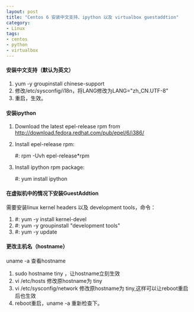 ```yaml
---
layout: post
title: "Centos 6 安装中文支持、ipython 以及 virtualbox guestaddtion"
category: 
- Linux
tags:
- centos
- python
- virtualbox
---
```


#### 安装中文支持（默认为英文）
1. yum -y groupinstall chinese-support
2. 修改/etc/sysconfig/i18n，将LANG修改为LANG="zh_CN.UTF-8"
3. 重启，生效。
 
#### 安装ipython
1. Download the latest epel-release rpm from http://download.fedora.redhat.com/pub/epel/6/i386/
2. Install epel-release rpm:

    \#: rpm -Uvh epel-release*rpm

3. Install ipython rpm package:

    \#: yum install ipython

#### 在虚拟机中的情况下安装GuestAddtion
需要安装linux kernel headers 以及 development tools，命令：

1. \#: yum -y install kernel-devel
2. \#: yum -y groupinstall "development tools" 
3. \#: yum -y update

#### 更改主机名（hostname）
uname -a 查看hostname

1. sudo hostname tiny ，让hostname立刻生效
2. vi /etc/hosts 修改原hostname为 tiny
3. vi  /etc/sysconfig/network 修改原hostname为 tiny,这样可以让reboot重启后也生效
4. reboot重启，uname -a 重新检查下。

